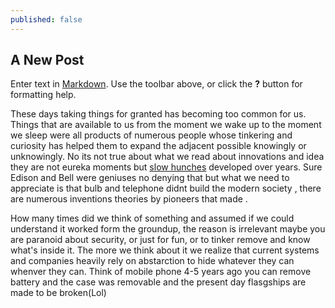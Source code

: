 ```yaml
---
published: false
---
```

## A New Post

Enter text in [Markdown](http://daringfireball.net/projects/markdown/). Use the toolbar above, or click the **?** button for formatting help.

These days taking things for granted has becoming too common for us. Things that are available to us from the moment we wake up to the moment we sleep were all products of numerous people whose tinkering and curiosity has helped them to expand the adjacent possible knowingly or unknowingly. No its not true about what we read about innovations and idea they are not eureka moments but [slow hunches](https://www.youtube.com/watch?v=NugRZGDbPFU) developed over years. Sure Edison and Bell were geniuses no denying that but what we need to appreciate is that bulb and telephone didnt build the modern society , there are numerous inventions theories by pioneers that made .

How many times did we think of something and assumed if we could understand it worked form the groundup, the reason is irrelevant maybe you are paranoid about security, or just for fun, or to tinker remove and know what's inside it. The more we think about it we realize that current systems and companies heavily rely on abstarction to hide whatever they can whenver they can. Think of mobile phone 4-5 years ago you can remove battery and the case was removable and the present day flasgships are made to be broken(Lol)
